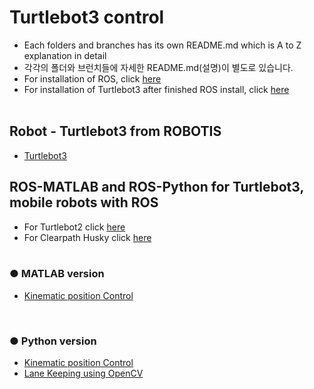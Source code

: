# Turtlebot3 control
+ Each folders and branches has its own README.md which is A to Z explanation in detail
+ 각각의 폴더와 브런치들에 자세한 README.md(설명)이 별도로 있습니다.
+ For installation of ROS, click [here](https://github.com/engcang/Ubuntu_ROS_Installation/)
+ For installation of Turtlebot3 after finished ROS install, click [here](https://github.com/engcang/Ubuntu_ROS_Installation/)
</br></br>

## Robot - Turtlebot3 from ROBOTIS
+ [Turtlebot3](http://emanual.robotis.com/docs/en/platform/turtlebot3/overview/) </br>

## ROS-MATLAB and ROS-Python for Turtlebot3, mobile robots with ROS
+ For Turtlebot2 click [here](https://github.com/engcang/turtlebot2)
+ For Clearpath Husky click [here](https://github.com/engcang/husky)
</br></br>

### ● MATLAB version
+ [Kinematic position Control]()
</br>

### ● Python version
+ [Kinematic position Control]()
+ [Lane Keeping using OpenCV]()
